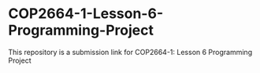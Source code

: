 # COP2664-1-Lesson-6-Programming-Project
This repository is a submission link for COP2664-1: Lesson 6 Programming Project
